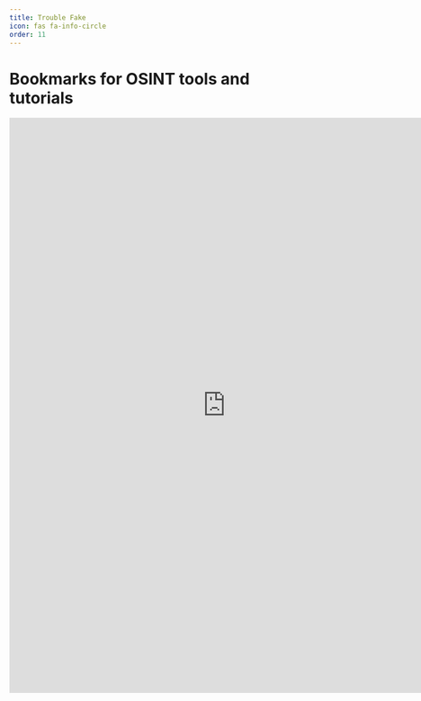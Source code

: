 ```yaml
---
title: Trouble Fake
icon: fas fa-info-circle
order: 11
---
```


# Bookmarks for OSINT tools and tutorials

<iframe src="https://start.me/p/QRQb0O/trouble-fake" style="border:0px #ffffff none;" name="startme" scrolling="auto" frameborder="0" marginheight="0px" marginwidth="0px" height="1024px" width="768px" allowfullscreen></iframe>